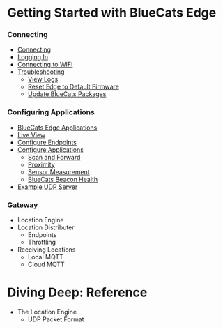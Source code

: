 # Getting Started with BlueCats Edge

### Connecting

- [Connecting](https://github.com/bluecats/bluecats-docs-edge/blob/master/getting-started-connect.md#connecting-to-the-edge)
- [Logging In](https://github.com/bluecats/bluecats-docs-edge/blob/master/getting-started-connect.md#logging-in)
- [Connecting to WIFI](https://github.com/bluecats/bluecats-docs-edge/blob/master/getting-started-connect.md#connecting-to-internet-via-wifi)
- [Troubleshooting](https://github.com/bluecats/bluecats-docs-edge/blob/master/getting-started-connect.md#troubleshooting)
  - [View Logs](https://github.com/bluecats/bluecats-docs-edge/blob/master/getting-started-connect.md#viewing-local-logs)
  - [Reset Edge to Default Firmware](https://github.com/bluecats/bluecats-docs-edge/blob/master/getting-started-connect.md#resetting-edge-to-default-firmware-when-locked-out)
  - [Update BlueCats Packages](https://github.com/bluecats/bluecats-docs-edge/blob/master/getting-started-connect.md#updating-bluecats-edge-packages)

### Configuring Applications

- [BlueCats Edge Applications](https://github.com/bluecats/bluecats-docs-edge/blob/master/getting-started-edge-applications.md#bluecats-edge-applications---overview)
- [Live View](https://github.com/bluecats/bluecats-docs-edge/blob/master/getting-started-edge-applications.md#live-view)
- [Configure Endpoints](https://github.com/bluecats/bluecats-docs-edge/blob/master/getting-started-edge-applications.md#configure-endpoints)
- [Configure Applications](https://github.com/bluecats/bluecats-docs-edge/blob/master/getting-started-edge-applications.md#configure-applications)
    - [Scan and Forward](https://github.com/bluecats/bluecats-docs-edge/blob/master/getting-started-edge-applications.md#application---scan-and-forward)
    - [Proximity](https://github.com/bluecats/bluecats-docs-edge/blob/master/getting-started-edge-applications.md#application---proximity)
    - [Sensor Measurement](https://github.com/bluecats/bluecats-docs-edge/blob/master/getting-started-edge-applications.md#application---sensor-measurement)
    - [BlueCats Beacon Health](https://github.com/bluecats/bluecats-docs-edge/blob/master/getting-started-edge-applications.md#application---bluecats-beacon-health)
- [Example UDP Server](https://github.com/bluecats/bluecats-docs-edge/blob/master/getting-started-edge-applications.md#example---receiving-data-with-a-simple-udp-server)

### Gateway

- Location Engine
- Location Distributer
	- Endpoints
	- Throttling
- Receiving Locations
	- Local MQTT
	- Cloud MQTT

# Diving Deep: Reference

- The Location Engine
	- UDP Packet Format
